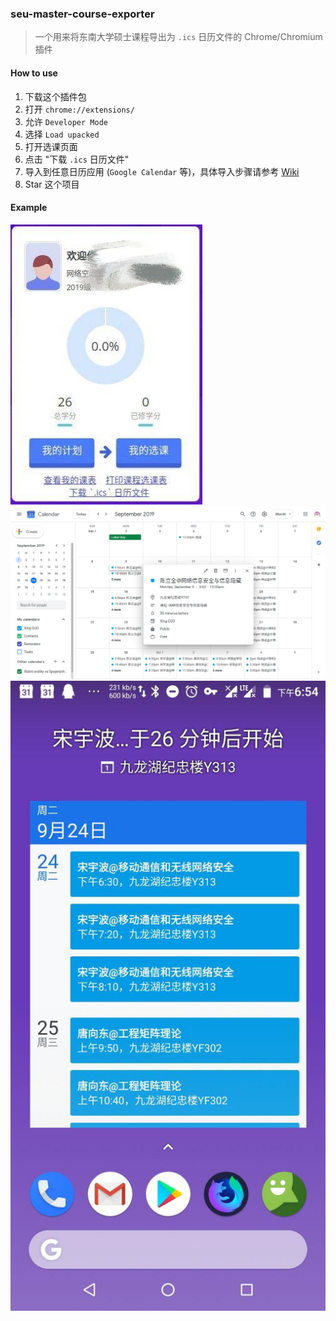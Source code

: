 ### seu-master-course-exporter

> 一个用来将东南大学硕士课程导出为 `.ics` 日历文件的 Chrome/Chromium 插件

#### How to use

1. 下载这个插件包
2. 打开 `chrome://extensions/`
3. 允许 `Developer Mode`
4. 选择 `Load upacked`
5. 打开选课页面
6. 点击 "下载 `.ics` 日历文件"
7. 导入到任意日历应用 (`Google Calendar` 等)，具体导入步骤请参考 [Wiki](https://github.com/vgxbj/seu-master-course-exporter/wiki)
8. Star 这个项目

#### Example

![](.github/images/profile.jpg)
![](.github/images/google-calendar-web.png)
![](.github/images/google-calendar-android.jpg)
